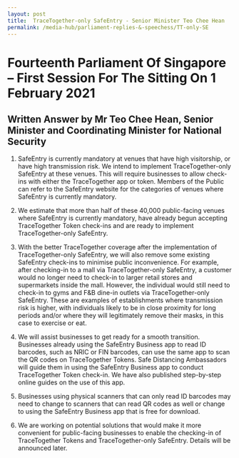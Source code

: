 ```yaml
---
layout: post
title:  TraceTogether-only SafeEntry - Senior Minister Teo Chee Hean
permalink: /media-hub/parliament-replies-&-speechess/TT-only-SE
--- 
```


# Fourteenth Parliament Of Singapore – First Session For The Sitting On 1 February 2021

## Written Answer by Mr Teo Chee Hean, Senior Minister and Coordinating Minister for National Security

1.  SafeEntry is currently mandatory at venues that have high visitorship, or have high transmission risk. We intend to implement TraceTogether-only SafeEntry at these venues. This will require businesses to allow check-ins with either the TraceTogether app or token. Members of the Public can refer to the SafeEntry website for the categories of venues where SafeEntry is currently mandatory.

2.  We estimate that more than half of these 40,000 public-facing venues where SafeEntry is currently mandatory, have already begun accepting TraceTogether Token check-ins and are ready to implement TraceTogether-only SafeEntry.

3.  With the better TraceTogether coverage after the implementation of TraceTogether-only SafeEntry, we will also remove some existing SafeEntry check-ins to minimise public inconvenience. For example, after checking-in to a mall via TraceTogether-only SafeEntry, a customer would no longer need to check-in to larger retail stores and supermarkets inside the mall. However, the individual would still need to check-in to gyms and F&B dine-in outlets via TraceTogether-only SafeEntry. These are examples of establishments where transmission risk is higher, with individuals likely to be in close proximity for long periods and/or where they will legitimately remove their masks, in this case to exercise or eat.

4.  We will assist businesses to get ready for a smooth transition. Businesses already using the SafeEntry Business app to read ID barcodes, such as NRIC or FIN barcodes, can use the same app to scan the QR codes on TraceTogether Tokens. Safe Distancing Ambassadors will guide them in using the SafeEntry Business app to conduct TraceTogether Token check-in. We have also published step-by-step online guides on the use of this app.

5.  Businesses using physical scanners that can only read ID barcodes may need to change to scanners that can read QR codes as well or change to using the SafeEntry Business app that is free for download.

6.  We are working on potential solutions that would make it more convenient for public-facing businesses to enable the checking-in of TraceTogether Tokens and TraceTogether-only SafeEntry. Details will be announced later.

